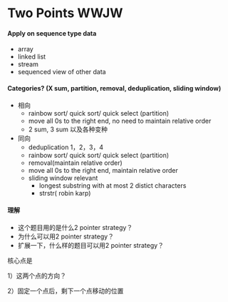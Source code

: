 # Two Points WWJW

#### Apply on sequence type data

* array
* &#x20;linked list
* stream
* &#x20;sequenced view of other data

#### Categories? (X sum, partition, removal, deduplication, sliding window)

* 相向
  * rainbow sort/ quick sort/ quick select (partition)
  * move all 0s to the right end, no need to maintain relative order
  * 2 sum, 3 sum 以及各种变种
* 同向
  * deduplication 1，2，3，4
  * rainbow sort/ quick sort/ quick select (partition)
  * removal(maintain relative order)
  * move all 0s to the right end, maintain relative order
  * sliding window relevant
    * longest substring with at most 2 distict characters
    * strstr( robin karp)

#### 理解

* 这个题目用的是什么2 pointer strategy？
* 为什么可以用2 pointer strategy？
* 扩展一下，什么样的题目可以用2 pointer strategy？







核心点是

1）这两个点的方向？

2）固定一个点后，剩下一个点移动的位置

